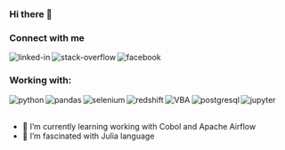 ### Hi there 👋

### Connect with me<br>
[<img align="left" alt="linked-in" src="https://img.shields.io/badge/linkedin-%230077B5.svg?&style=for-the-badge&logo=linkedin&logoColor=white" />](https://www.linkedin.com/in/lukaszsiadkowski/)[<img align="left" alt="stack-overflow" src="https://img.shields.io/badge/stack%20overflow-FE7A16?logo=stack-overflow&logoColor=white&style=for-the-badge" />](https://stackoverflow.com/users/17686579/lukasz)[<img align="left" alt="facebook" src="https://img.shields.io/badge/facebook-%231877F2.svg?&style=for-the-badge&logo=facebook&logoColor=white" />](https://www.facebook.com/lukasz.siadkowski)<br>
### Working with:<br>
<img align="left" alt="python" src="https://img.shields.io/badge/python%20-%2320232a.svg?&style=for-the-badge&logo=python&logoColor=%2361DAFB" />
<img align="left" alt="pandas" src="https://img.shields.io/badge/pandas%20-%2320232a.svg?&style=for-the-badge&logo=pandas&logoColor=black" />
<img align="left" alt="selenium" src="https://img.shields.io/badge/selenium%20-%2320232a.svg?&style=for-the-badge&logo=selenium&logoColor=%707d99a" />
<img align="left" alt="redshift" src="https://img.shields.io/badge/Redshift-%23316192.svg?&style=for-the-badge&logo=redshift&logoColor=%2361DAFB" />
<img align="left" alt="VBA" src="https://img.shields.io/badge/VBA%20-%2320232a.svg?&style=for-the-badge&logo=VBA&logoColor=%2361DAFB" />
<img align="left" alt="postgresql" src="https://img.shields.io/badge/postgreSQL-%23316192.svg?&style=for-the-badge&logo=postgresql&logoColor=white" />
<img align="left" alt="jupyter" src="https://img.shields.io/badge/jupyter-%2312100e.svg?&style=for-the-badge&logo=jupyter&logoColor=orange" /><br>
<br>


- 🌱 I’m currently learning working with Cobol and Apache Airflow
- 👯 I’m fascinated with Julia language


<!--
- 📫 
- 😄 Pronouns: ...
- ⚡ Fun fact: ...
-->
